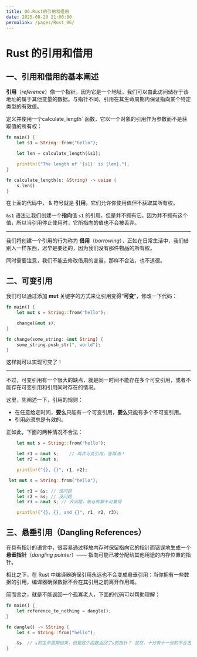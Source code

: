 ```yaml
---
title: 06.Rust的引用和借用
date: 2025-08-20 21:00:00
permalink: /pages/Rust_06/
---
```


# **Rust 的引用和借用**

## 一、引用和借用的基本阐述



**引用**（*reference*）像一个指针，因为它是一个地址，我们可以由此访问储存于该地址的属于其他变量的数据。与指针不同，引用在其生命周期内保证指向某个特定类型的有效值。

定义并使用一个calculate_length` 函数，它以一个对象的引用作为参数而不是获取值的所有权：

```rust
fn main() {
    let s1 = String::from("hello");

    let len = calculate_length(&s1);

    println!("The length of '{s1}' is {len}.");
}

fn calculate_length(s: &String) -> usize {
    s.len()
}
```

在上面的代码中， & 符号就是 **引用**，它们允许你使用值但不获取其所有权。

`&s1` 语法让我们创建一个**指向**值 `s1` 的引用，但是并不拥有它。因为并不拥有这个值，所以当引用停止使用时，它所指向的值也不会被丢弃。

---

我们将创建一个引用的行为称为 **借用**（*borrowing*），正如在日常生活中，我们借别人一样东西，迟早是要还的，因为我们没有那件物品的所有权。

同时需要注意，我们不能去修改借用的变量，那样不合法，也不道德。

## 二、可变引用

我们可以通过添加 **mut** 关键字的方式来让引用变得“**可变**”，修改一下代码：

```rust
fn main() {
    let mut s = String::from("hello");

    change(&mut s);
}

fn change(some_string: &mut String) {
    some_string.push_str(", world");
}
```

这样就可以实现可变了！

---

不过，可变引用有一个很大的缺点，就是同一时间不能存在多个可变引用，或者不能存在可变引用和引用同时存在的情况。

这里，先阐述一下，引用的规则：

- 在任意给定时间，**要么**只能有一个可变引用，**要么**只能有多个不可变引用。
- 引用必须总是有效的。

正如此，下面的两种情况不合法：
```rust
    let mut s = String::from("hello");

    let r1 = &mut s;	// 两次可变引用，答煤油！
    let r2 = &mut s;

    println!("{}, {}", r1, r2);
```



```rust
 let mut s = String::from("hello");

    let r1 = &s; // 没问题		
    let r2 = &s; // 没问题
    let r3 = &mut s; // 大问题，鱼与熊掌不可兼得

    println!("{}, {}, and {}", r1, r2, r3);
```

## 三、悬垂引用（Dangling References）

在具有指针的语言中，很容易通过释放内存时保留指向它的指针而错误地生成一个**悬垂指针**（*dangling pointer*）—— 指向可能已被分配给其他用途的内存位置的指针。

相比之下，在 Rust 中编译器确保引用永远也不会变成悬垂引用：当你拥有一些数据的引用，编译器确保数据不会在其引用之前离开作用域。

简而言之，就是不能返回一个孤寡老人，下面的代码可以帮助理解：
```rust
fn main() {
    let reference_to_nothing = dangle();
}

fn dangle() -> &String {
    let s = String::from("hello");

    &s	// s的生命周期结束，但是这个函数返回了s的指针？ 显然，十分有十一分的不合法！
}
```

